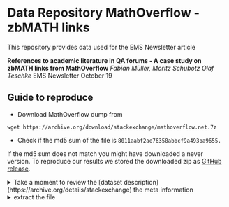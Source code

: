# Data Repository MathOverflow - zbMATH links

This repository provides data used for the 
EMS Newsletter article

 __References to academic literature in QA forums - 
  A case study on zbMATH links from MathOverflow__
 _Fabian Müller, Moritz Schubotz Olaf Teschke_
 EMS Newsletter October 19

## Guide to reproduce

* Download MathOverflow dump from 
```
wget https://archive.org/download/stackexchange/mathoverflow.net.7z

```
* Check if the md5 sum of the file is `8011aabf2ae76358abbcf9a493ba9655.`

If the md5 sum does not match you might have downloaded a never version.
To reproduce our results we stored the downloaded zip as [GitHub release]().

<details>
<summary>Take a moment to review the [dataset description](https://archive.org/details/stackexchange) the
meta information</summary>
	
 - Format: 7zipped
 - Files:
   - **badges**.xml
       - UserId, e.g.: "420"
       - Name, e.g.: "Teacher"
       - Date, e.g.: "2008-09-15T08:55:03.923"
   - **comments**.xml
       - Id
       - PostId
       - Score
       - Text, e.g.: "@Stu Thompson: Seems possible to me - why not try it?"
       - CreationDate, e.g.:"2008-09-06T08:07:10.730"
       - UserId
   - **posts**.xml
       - Id
       - PostTypeId
          - 1: Question
          - 2: Answer
       - ParentID (only present if PostTypeId is 2)
       - AcceptedAnswerId (only present if PostTypeId is 1)
       - CreationDate
       - Score
       - ViewCount
       - Body
       - OwnerUserId
       - LastEditorUserId
       - LastEditorDisplayName="Jeff Atwood"
       - LastEditDate="2009-03-05T22:28:34.823"
       - LastActivityDate="2009-03-11T12:51:01.480"
       - CommunityOwnedDate="2009-03-11T12:51:01.480"
       - ClosedDate="2009-03-11T12:51:01.480"
       - Title=
       - Tags=
       - AnswerCount
       - CommentCount
       - FavoriteCount
   - **posthistory**.xml
	   - Id
	   - PostHistoryTypeId
			- 1: Initial Title - The first title a question is asked with.
			- 2: Initial Body - The first raw body text a post is submitted with.
			- 3: Initial Tags - The first tags a question is asked with.
			- 4: Edit Title - A question's title has been changed.
			- 5: Edit Body - A post's body has been changed, the raw text is stored here as markdown.
			- 6: Edit Tags - A question's tags have been changed.
			- 7: Rollback Title - A question's title has reverted to a previous version.
			- 8: Rollback Body - A post's body has reverted to a previous version - the raw text is stored here.
			- 9: Rollback Tags - A question's tags have reverted to a previous version.
			- 10: Post Closed - A post was voted to be closed.
			- 11: Post Reopened - A post was voted to be reopened.
			- 12: Post Deleted - A post was voted to be removed.
			- 13: Post Undeleted - A post was voted to be restored.
			- 14: Post Locked - A post was locked by a moderator.
			- 15: Post Unlocked - A post was unlocked by a moderator.
			- 16: Community Owned - A post has become community owned.
			- 17: Post Migrated - A post was migrated.
			- 18: Question Merged - A question has had another, deleted question merged into itself.
			- 19: Question Protected - A question was protected by a moderator
			- 20: Question Unprotected - A question was unprotected by a moderator
			- 21: Post Disassociated - An admin removes the OwnerUserId from a post.
			- 22: Question Unmerged - A previously merged question has had its answers and votes restored.
		- PostId
		- RevisionGUID: At times more than one type of history record can be recorded by a single action.  All of these will be grouped using the same RevisionGUID
		- CreationDate: "2009-03-05T22:28:34.823"
		- UserId
		- UserDisplayName: populated if a user has been removed and no longer referenced by user Id
		- Comment: This field will contain the comment made by the user who edited a post
		- Text: A raw version of the new value for a given revision
			- If PostHistoryTypeId = 10, 11, 12, 13, 14, or 15  this column will contain a JSON encoded string with all users who have voted for the PostHistoryTypeId
			- If PostHistoryTypeId = 17 this column will contain migration details of either "from <url>" or "to <url>"
		- CloseReasonId
			- 1: Exact Duplicate - This question covers exactly the same ground as earlier questions on this topic; its answers may be merged with another identical question.
			- 2: off-topic
			- 3: subjective
			- 4: not a real question
			- 7: too localized
   - **postlinks**.xml
     - Id
     - CreationDate
     - PostId
     - RelatedPostId
     - PostLinkTypeId
       - 1: Linked
       - 3: Duplicate
   - **users**.xml
     - Id
     - Reputation
     - CreationDate
     - DisplayName
     - EmailHash
     - LastAccessDate
     - WebsiteUrl
     - Location
     - Age
     - AboutMe
     - Views
     - UpVotes
     - DownVotes
   - **votes**.xml
     - Id
     - PostId
     - VoteTypeId
        - ` 1`: AcceptedByOriginator
        - ` 2`: UpMod
        - ` 3`: DownMod
        - ` 4`: Offensive
        - ` 5`: Favorite - if VoteTypeId = 5 UserId will be populated
        - ` 6`: Close
        - ` 7`: Reopen
        - ` 8`: BountyStart
        - ` 9`: BountyClose
        - `10`: Deletion
        - `11`: Undeletion
        - `12`: Spam
        - `13`: InformModerator
     - CreationDate
     - UserId (only for VoteTypeId 5)
     - BountyAmount (only for VoteTypeId 9)
</details>

<details>
<summary>extract the file</summary>

```bash
physikerwelt@math-docker:~/mathoverflow$ 7z e mathoverflow.net.7z

7-Zip [64] 16.02 : Copyright (c) 1999-2016 Igor Pavlov : 2016-05-21
p7zip Version 16.02 (locale=en_US.UTF-8,Utf16=on,HugeFiles=on,64 bits,8 CPUs Intel Core Processor (Skylake, IBRS) (506E3),ASM,AES-NI)

Scanning the drive for archives:
1 file, 317278828 bytes (303 MiB)

Extracting archive: mathoverflow.net.7z
--
Path = mathoverflow.net.7z
Type = 7z
Physical Size = 317278828
Headers Size = 349
Method = BZip2
Solid = +
Blocks = 7

Everything is Ok

Files: 8
Size:       1725254003
Compressed: 317278828
```
<details>
<summary>extract posts with references to zbmath.org</summary>

```bash
physikerwelt@math-docker:~/mathoverflow$ wc -l Posts.xml
252154 Posts.xml
physikerwelt@math-docker:~/mathoverflow$ grep 'zbmath.org' Posts.xml > zblPosts.xml
physikerwelt@math-docker:~/mathoverflow$ wc -l zblPosts.xml
774 zblPosts.xml
```

</details>

In the following we analyse
[Posts](https://github.com/ag-gipp/19emsMathOverflow/releases/download/v0.1/PostHistory.7z)
that contain the string `zbmath.org`.

## Files in the repository

The following csv files, were all created using search
and replace in a standard text editor.


* [counts.csv](counts.csv) contains the number of all posts
(not only with links to zbMATH) grouped by month.
The first incomplete year and the current year were deleted.
* [mathoverflow-links-stat.xlsx](mathoverflow-links-stat.xlsx) is an Microsoft Excel File that analyses the date
distribution of the MathOverflow posts with links to zbMath in the table
dates.